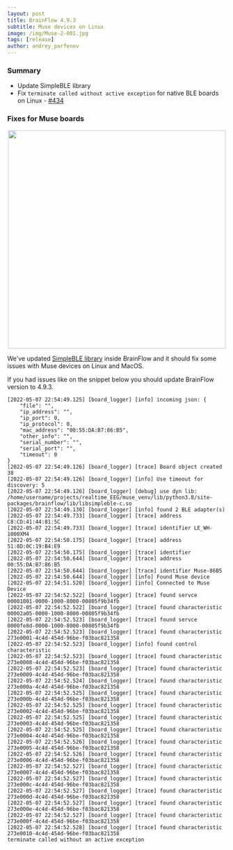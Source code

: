 ```yaml
---
layout: post
title: BrainFlow 4.9.3
subtitle: Muse devices on Linux
image: /img/Muse-2-001.jpg
tags: [release]
author: andrey_parfenov
---
```



### Summary

* Update SimpleBLE library
* Fix `terminate called without active exception` for native BLE boards on Linux - [#434](https://github.com/brainflow-dev/brainflow/issues/434)

### Fixes for Muse boards

<div style="text-align: center">
    <a href="https://choosemuse.com/muse-s/" title="MuseS" target="_blank" align="center">
        <img width="500" height="500" src="https://live.staticflickr.com/65535/51249005962_026502fee0.jpg">
    </a>
</div>

We've updated [SimpleBLE library](https://github.com/OpenBluetoothToolbox/SimpleBLE) inside BrainFlow and it should fix some issues with Muse devices on Linux and MacOS.

If you had issues like on the snippet below you should update BrainFlow version to 4.9.3.

```
[2022-05-07 22:54:49.125] [board_logger] [info] incoming json: {
    "file": "",
    "ip_address": "",
    "ip_port": 0,
    "ip_protocol": 0,
    "mac_address": "00:55:DA:B7:86:B5",
    "other_info": "",
    "serial_number": "",
    "serial_port": "",
    "timeout": 0
}
[2022-05-07 22:54:49.126] [board_logger] [trace] Board object created 38
[2022-05-07 22:54:49.126] [board_logger] [info] Use timeout for discovery: 5
[2022-05-07 22:54:49.126] [board_logger] [debug] use dyn lib: /home/username/projects/realtime_EEG/muse_venv/lib/python3.8/site-packages/brainflow/lib/libsimpleble-c.so
[2022-05-07 22:54:49.130] [board_logger] [info] found 2 BLE adapter(s)
[2022-05-07 22:54:49.733] [board_logger] [trace] address C8:CD:41:44:81:5C
[2022-05-07 22:54:49.733] [board_logger] [trace] identifier LE_WH-1000XM4
[2022-05-07 22:54:50.175] [board_logger] [trace] address 51:8D:0C:19:B4:E9
[2022-05-07 22:54:50.175] [board_logger] [trace] identifier 
[2022-05-07 22:54:50.644] [board_logger] [trace] address 00:55:DA:B7:86:B5
[2022-05-07 22:54:50.644] [board_logger] [trace] identifier Muse-86B5
[2022-05-07 22:54:50.644] [board_logger] [info] Found Muse device
[2022-05-07 22:54:51.520] [board_logger] [info] Connected to Muse Device
[2022-05-07 22:54:52.522] [board_logger] [trace] found servce 00001801-0000-1000-8000-00805f9b34fb
[2022-05-07 22:54:52.522] [board_logger] [trace] found characteristic 00002a05-0000-1000-8000-00805f9b34fb
[2022-05-07 22:54:52.523] [board_logger] [trace] found servce 0000fe8d-0000-1000-8000-00805f9b34fb
[2022-05-07 22:54:52.523] [board_logger] [trace] found characteristic 273e0001-4c4d-454d-96be-f03bac821358
[2022-05-07 22:54:52.523] [board_logger] [info] found control characteristic
[2022-05-07 22:54:52.523] [board_logger] [trace] found characteristic 273e0008-4c4d-454d-96be-f03bac821358
[2022-05-07 22:54:52.523] [board_logger] [trace] found characteristic 273e0009-4c4d-454d-96be-f03bac821358
[2022-05-07 22:54:52.524] [board_logger] [trace] found characteristic 273e000a-4c4d-454d-96be-f03bac821358
[2022-05-07 22:54:52.525] [board_logger] [trace] found characteristic 273e000b-4c4d-454d-96be-f03bac821358
[2022-05-07 22:54:52.525] [board_logger] [trace] found characteristic 273e0002-4c4d-454d-96be-f03bac821358
[2022-05-07 22:54:52.525] [board_logger] [trace] found characteristic 273e0003-4c4d-454d-96be-f03bac821358
[2022-05-07 22:54:52.525] [board_logger] [trace] found characteristic 273e0004-4c4d-454d-96be-f03bac821358
[2022-05-07 22:54:52.526] [board_logger] [trace] found characteristic 273e0005-4c4d-454d-96be-f03bac821358
[2022-05-07 22:54:52.526] [board_logger] [trace] found characteristic 273e0006-4c4d-454d-96be-f03bac821358
[2022-05-07 22:54:52.527] [board_logger] [trace] found characteristic 273e0007-4c4d-454d-96be-f03bac821358
[2022-05-07 22:54:52.527] [board_logger] [trace] found characteristic 273e000c-4c4d-454d-96be-f03bac821358
[2022-05-07 22:54:52.527] [board_logger] [trace] found characteristic 273e000d-4c4d-454d-96be-f03bac821358
[2022-05-07 22:54:52.527] [board_logger] [trace] found characteristic 273e000e-4c4d-454d-96be-f03bac821358
[2022-05-07 22:54:52.527] [board_logger] [trace] found characteristic 273e000f-4c4d-454d-96be-f03bac821358
[2022-05-07 22:54:52.528] [board_logger] [trace] found characteristic 273e0010-4c4d-454d-96be-f03bac821358
terminate called without an active exception

```
